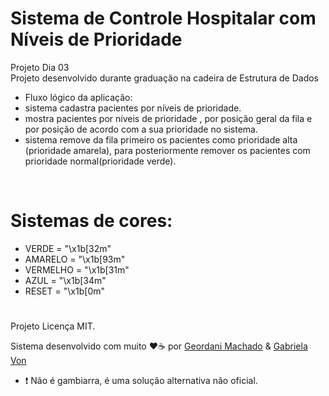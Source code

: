  # Sistema de Controle Hospitalar com Níveis de Prioridade
Projeto Dia 03 <br/>
Projeto desenvolvido durante graduação na cadeira de Estrutura de Dados


 - Fluxo lógico da aplicação:
 - sistema cadastra pacientes por níveis de prioridade.
 - mostra pacientes por níveis de prioridade , por posição geral da fila e por posição de acordo com a sua prioridade no sistema.
  - sistema remove da fila  primeiro os pacientes como prioridade alta (prioridade amarela), para posteriormente remover os pacientes com prioridade normal(prioridade verde).
   <br/> 
   

# Sistemas de cores:
 - VERDE = "\x1b[32m"
 - AMARELO = "\x1b[93m"
 - VERMELHO = "\x1b[31m"
 - AZUL = "\x1b[34m"
 - RESET = "\x1b[0m"
#

Projeto Licença MIT.   

Sistema desenvolvido com muito ❤️☕ por [Geordani Machado](https://github.com/Geordani-Machado) & [Gabriela Von](https://github.com/G4bizinha)

- ❗ Não é gambiarra, é uma solução alternativa não oficial. 
